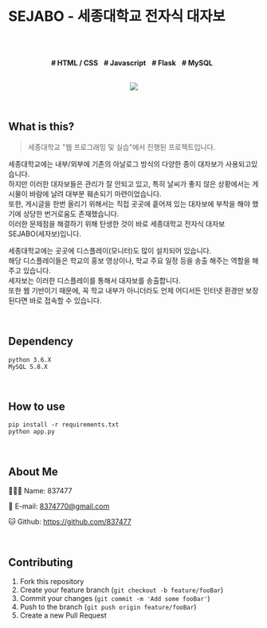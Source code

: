 # SEJABO - 세종대학교 전자식 대자보
<br><br>

<div align=center>
    <strong># HTML / CSS</strong> &nbsp;
    <strong># Javascript</strong> &nbsp;    
    <strong># Flask</strong> &nbsp;
    <strong># MySQL</strong> &nbsp;
    <br><br>
    <p><img src="https://837477.github.io/portfolio/sejabo/img/logo.png"></p>
</div>
<br>

## What is this?
> 세종대학교 "웹 프로그래밍 및 실습"에서 진행된 프로젝트입니다.

세종대학교에는 내부/외부에 기존의 아날로그 방식의 다양한 종이 대자보가 사용되고있습니다.<br>
하지만 이러한 대자보들은 관리가 잘 안되고 있고, 특히 날씨가 좋지 않은 상황에서는 게시물이 바람에 날려 대부분 훼손되기 마련이었습니다.<br>
또한, 게시글을 한번 올리기 위해서는 직접 곳곳에 흩어져 있는 대자보에 부착을 해야 했기에 상당한 번거로움도 존재했습니다.<br>
이러한 문제점을 해결하기 위해 탄생한 것이 바로 세종대학교 전자식 대자보 SEJABO(세자보)입니다.

세종대학교에는 곳곳에 디스플레이(모니터)도 많이 설치되어 있습니다.<br>
해당 디스플레이들은 학교의 홍보 영상이나, 학교 주요 일정 등을 송출 해주는 역할을 해주고 있습니다.<br>
세자보는 이러한 디스플레이를 통해서 대자보를 송출합니다.<br>
또한 웹 기반이기 때문에, 꼭 학교 내부가 아니더라도 언제 어디서든 인터넷 환경만 보장된다면 바로 접속할 수 있습니다.

<br>

## Dependency
```shell
python 3.6.X
MySQL 5.8.X
```
<br>

## How to use
```shell
pip install -r requirements.txt
python app.py
```
<br>

## About Me
🙋🏻‍♂️ Name: 837477

📧 E-mail: 8374770@gmail.com

🐱 Github: https://github.com/837477

<br>

## Contributing
1. Fork this repository
2. Create your feature branch (`git checkout -b feature/fooBar`)
3. Commit your changes (`git commit -m 'Add some fooBar'`)
4. Push to the branch (`git push origin feature/fooBar`)
5. Create a new Pull Request
